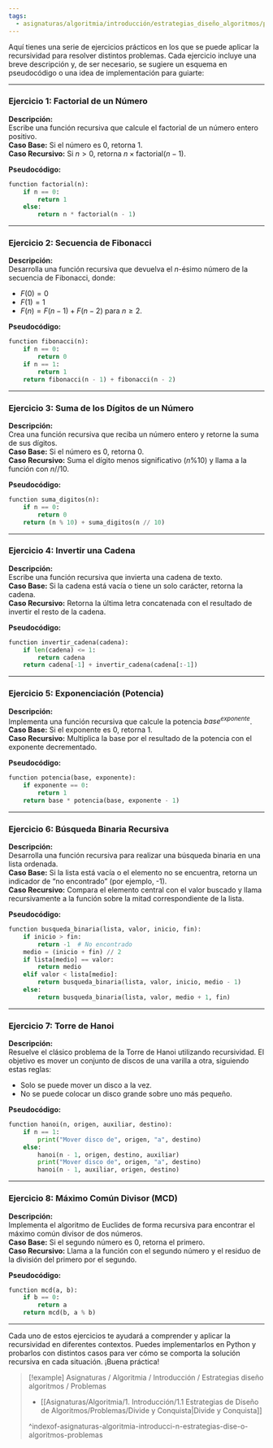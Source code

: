 ```yaml
---
tags:
  - asignaturas/algoritmia/introducción/estrategias_diseño_algoritmos/problemas
---
```

Aquí tienes una serie de ejercicios prácticos en los que se puede aplicar la recursividad para resolver distintos problemas. Cada ejercicio incluye una breve descripción y, de ser necesario, se sugiere un esquema en pseudocódigo o una idea de implementación para guiarte:

---

### Ejercicio 1: Factorial de un Número

**Descripción:**  
Escribe una función recursiva que calcule el factorial de un número entero positivo.  
**Caso Base:** Si el número es 0, retorna 1.  
**Caso Recursivo:** Si $n > 0$, retorna $n \times \text{factorial}(n - 1)$.

**Pseudocódigo:**  
```python
function factorial(n):
    if n == 0:
        return 1
    else:
        return n * factorial(n - 1)
```

---

### Ejercicio 2: Secuencia de Fibonacci

**Descripción:**  
Desarrolla una función recursiva que devuelva el $n$-ésimo número de la secuencia de Fibonacci, donde:  
- $F(0) = 0$
- $F(1) = 1$
- $F(n) = F(n - 1) + F(n - 2)$ para $n \geq 2$.

**Pseudocódigo:**  
```python
function fibonacci(n):
    if n == 0:
        return 0
    if n == 1:
        return 1
    return fibonacci(n - 1) + fibonacci(n - 2)
```

---

### Ejercicio 3: Suma de los Dígitos de un Número

**Descripción:**  
Crea una función recursiva que reciba un número entero y retorne la suma de sus dígitos.  
**Caso Base:** Si el número es 0, retorna 0.  
**Caso Recursivo:** Suma el dígito menos significativo ($n \% 10$) y llama a la función con $n // 10$.

**Pseudocódigo:**  
```python
function suma_digitos(n):
    if n == 0:
        return 0
    return (n % 10) + suma_digitos(n // 10)
```

---

### Ejercicio 4: Invertir una Cadena

**Descripción:**  
Escribe una función recursiva que invierta una cadena de texto.  
**Caso Base:** Si la cadena está vacía o tiene un solo carácter, retorna la cadena.  
**Caso Recursivo:** Retorna la última letra concatenada con el resultado de invertir el resto de la cadena.

**Pseudocódigo:**  
```python
function invertir_cadena(cadena):
    if len(cadena) <= 1:
        return cadena
    return cadena[-1] + invertir_cadena(cadena[:-1])
```

---

### Ejercicio 5: Exponenciación (Potencia)

**Descripción:**  
Implementa una función recursiva que calcule la potencia $base^{exponente}$.  
**Caso Base:** Si el exponente es 0, retorna 1.  
**Caso Recursivo:** Multiplica la base por el resultado de la potencia con el exponente decrementado.

**Pseudocódigo:**  
```python
function potencia(base, exponente):
    if exponente == 0:
        return 1
    return base * potencia(base, exponente - 1)
```

---

### Ejercicio 6: Búsqueda Binaria Recursiva

**Descripción:**  
Desarrolla una función recursiva para realizar una búsqueda binaria en una lista ordenada.  
**Caso Base:** Si la lista está vacía o el elemento no se encuentra, retorna un indicador de “no encontrado” (por ejemplo, -1).  
**Caso Recursivo:** Compara el elemento central con el valor buscado y llama recursivamente a la función sobre la mitad correspondiente de la lista.

**Pseudocódigo:**  
```python
function busqueda_binaria(lista, valor, inicio, fin):
    if inicio > fin:
        return -1  # No encontrado
    medio = (inicio + fin) // 2
    if lista[medio] == valor:
        return medio
    elif valor < lista[medio]:
        return busqueda_binaria(lista, valor, inicio, medio - 1)
    else:
        return busqueda_binaria(lista, valor, medio + 1, fin)
```

---

### Ejercicio 7: Torre de Hanoi

**Descripción:**  
Resuelve el clásico problema de la Torre de Hanoi utilizando recursividad. El objetivo es mover un conjunto de discos de una varilla a otra, siguiendo estas reglas:
- Solo se puede mover un disco a la vez.
- No se puede colocar un disco grande sobre uno más pequeño.

**Pseudocódigo:**  
```python
function hanoi(n, origen, auxiliar, destino):
    if n == 1:
        print("Mover disco de", origen, "a", destino)
    else:
        hanoi(n - 1, origen, destino, auxiliar)
        print("Mover disco de", origen, "a", destino)
        hanoi(n - 1, auxiliar, origen, destino)
```

---

### Ejercicio 8: Máximo Común Divisor (MCD)

**Descripción:**  
Implementa el algoritmo de Euclides de forma recursiva para encontrar el máximo común divisor de dos números.  
**Caso Base:** Si el segundo número es 0, retorna el primero.  
**Caso Recursivo:** Llama a la función con el segundo número y el residuo de la división del primero por el segundo.

**Pseudocódigo:**  
```python
function mcd(a, b):
    if b == 0:
        return a
    return mcd(b, a % b)
```

---

Cada uno de estos ejercicios te ayudará a comprender y aplicar la recursividad en diferentes contextos. Puedes implementarlos en Python y probarlos con distintos casos para ver cómo se comporta la solución recursiva en cada situación. ¡Buena práctica!



> [!example] Asignaturas / Algoritmia / Introducción / Estrategias diseño algoritmos / Problemas
> - [[Asignaturas/Algoritmia/1. Introducción/1.1 Estrategias de Diseño de Algoritmos/Problemas/Divide y Conquista|Divide y Conquista]]
> 
> ^indexof-asignaturas-algoritmia-introducci-n-estrategias-dise-o-algoritmos-problemas